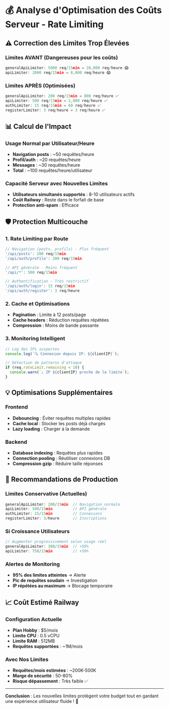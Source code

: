# 💰 Analyse d'Optimisation des Coûts Serveur - Rate Limiting

## ⚠️ Correction des Limites Trop Élevées

### Limites AVANT (Dangereuses pour les coûts)
```javascript
generalApiLimiter: 5000 req/15min = 20,000 req/heure 😱
apiLimiter: 2000 req/15min = 8,000 req/heure 😱
```

### Limites APRÈS (Optimisées)
```javascript
generalApiLimiter: 200 req/15min = 800 req/heure ✅
apiLimiter: 500 req/15min = 2,000 req/heure ✅
authLimiter: 15 req/15min = 60 req/heure ✅
registerLimiter: 3 req/heure = 3 req/heure ✅
```

## 📊 Calcul de l'Impact

### Usage Normal par Utilisateur/Heure
- **Navigation posts** : ~50 requêtes/heure
- **Profil/auth** : ~20 requêtes/heure
- **Messages** : ~30 requêtes/heure
- **Total** : ~100 requêtes/heure/utilisateur

### Capacité Serveur avec Nouvelles Limites
- **Utilisateurs simultanés supportés** : 8-10 utilisateurs actifs
- **Coût Railway** : Reste dans le forfait de base
- **Protection anti-spam** : Efficace

## 🛡️ Protection Multicouche

### 1. Rate Limiting par Route
```javascript
// Navigation (posts, profils) - Plus fréquent
'/api/posts': 200 req/15min
'/api/auth/profile': 200 req/15min

// API générale - Moins fréquent
'/api/*': 500 req/15min

// Authentification - Très restrictif
'/api/auth/login': 15 req/15min
'/api/auth/register': 3 req/heure
```

### 2. Cache et Optimisations
- **Pagination** : Limite à 12 posts/page
- **Cache headers** : Réduction requêtes répétées
- **Compression** : Moins de bande passante

### 3. Monitoring Intelligent
```javascript
// Log des IPs suspectes
console.log(`🔍 Connexion depuis IP: ${clientIP}`);

// Détection de patterns d'attaque
if (req.rateLimit.remaining < 10) {
  console.warn(`⚠️ IP ${clientIP} proche de la limite`);
}
```

## 💡 Optimisations Supplémentaires

### Frontend
- **Debouncing** : Éviter requêtes multiples rapides
- **Cache local** : Stocker les posts déjà chargés
- **Lazy loading** : Charger à la demande

### Backend
- **Database indexing** : Requêtes plus rapides
- **Connection pooling** : Réutiliser connexions DB
- **Compression gzip** : Réduire taille réponses

## 🎯 Recommandations de Production

### Limites Conservative (Actuelles)
```javascript
generalApiLimiter: 200/15min  // Navigation normale
apiLimiter: 500/15min         // API générale
authLimiter: 15/15min         // Connexions
registerLimiter: 3/heure      // Inscriptions
```

### Si Croissance Utilisateurs
```javascript
// Augmenter progressivement selon usage réel
generalApiLimiter: 300/15min  // +50%
apiLimiter: 750/15min         // +50%
```

### Alertes de Monitoring
- **95% des limites atteintes** → Alerte
- **Pic de requêtes soudain** → Investigation
- **IP répétées au maximum** → Blocage temporaire

## 📈 Coût Estimé Railway

### Configuration Actuelle
- **Plan Hobby** : $5/mois
- **Limite CPU** : 0.5 vCPU
- **Limite RAM** : 512MB
- **Requêtes supportées** : ~1M/mois

### Avec Nos Limites
- **Requêtes/mois estimées** : ~200K-500K
- **Marge de sécurité** : 50-80%
- **Risque dépassement** : Très faible ✅

---

**Conclusion** : Les nouvelles limites protègent votre budget tout en gardant une expérience utilisateur fluide ! 💪